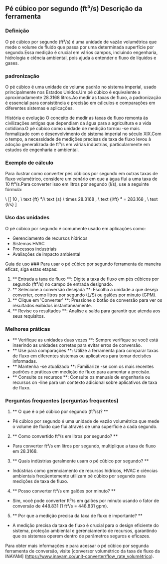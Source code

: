 ## Pé cúbico por segundo (ft³/s) Descrição da ferramenta

### Definição
O pé cúbico por segundo (ft³/s) é uma unidade de vazão volumétrica que mede o volume de fluido que passa por uma determinada superfície por segundo.Essa medição é crucial em vários campos, incluindo engenharia, hidrologia e ciência ambiental, pois ajuda a entender o fluxo de líquidos e gases.

### padronização
O pé cúbico é uma unidade de volume padrão no sistema imperial, usado principalmente nos Estados Unidos.Um pé cúbico é equivalente a aproximadamente 28.3168 litros.Ao medir as taxas de fluxo, a padronização é essencial para consistência e precisão em cálculos e comparações em diferentes sistemas e aplicações.

História e evolução
O conceito de medir as taxas de fluxo remonta às civilizações antigas que dependiam da água para a agricultura e a vida cotidiana.O pé cúbico como unidade de medição tornou -se mais formalizado com o desenvolvimento do sistema imperial no século XIX.Com o tempo, a necessidade de medições precisas de taxa de fluxo levou à adoção generalizada de ft³/s em várias indústrias, particularmente em estudos de engenharia e ambiental.

### Exemplo de cálculo
Para ilustrar como converter pés cúbicos por segundo em outras taxas de fluxo volumétrico, considere um cenário em que a água flui a uma taxa de 10 ft³/s.Para converter isso em litros por segundo (l/s), use a seguinte fórmula:

\ [[
10 \, \ text {ft} ³/\ text {s} \ times 28.3168 \, \ text {l/ft} ³ = 283.168 \, \ text {l/s}
\]

### Uso das unidades
O pé cúbico por segundo é comumente usado em aplicações como:
- Gerenciamento de recursos hídricos
- Sistemas HVAC
- Processos industriais
- Avaliações de impacto ambiental

Guia de uso ###
Para usar o pé cúbico por segundo ferramenta de maneira eficaz, siga estas etapas:
1. ** Entrada a taxa de fluxo **: Digite a taxa de fluxo em pés cúbicos por segundo (ft³/s) no campo de entrada designado.
2. ** Selecione a conversão desejada **: Escolha a unidade a que deseja converter, como litros por segundo (L/S) ou galões por minuto (GPM).
3. ** Clique em 'Converter' **: Pressione o botão de conversão para ver os resultados exibidos instantaneamente.
4. ** Revise os resultados **: Analise a saída para garantir que atenda aos seus requisitos.

### Melhores práticas
- ** Verifique as unidades duas vezes **: Sempre verifique se você está inserindo as unidades corretas para evitar erros de conversão.
- ** Use para comparações **: Utilize a ferramenta para comparar taxas de fluxo em diferentes sistemas ou aplicativos para tomar decisões informadas.
- ** Mantenha -se atualizado **: Familiarize -se com os mais recentes padrões e práticas em medição de fluxo para aumentar a precisão.
- ** Consulte os recursos **: Consulte os manuais de engenharia ou recursos on -line para um contexto adicional sobre aplicativos de taxa de fluxo.

### Perguntas frequentes (perguntas frequentes)

1. ** O que é o pé cúbico por segundo (ft³/s)? **
- Pé cúbico por segundo é uma unidade de vazão volumétrica que mede o volume de fluido que flui através de uma superfície a cada segundo.

2. ** Como convertido ft³/s em litros por segundo? **
- Para converter ft³/s em litros por segundo, multiplique a taxa de fluxo em 28.3168.

3. ** Quais indústrias geralmente usam o pé cúbico por segundo? **
- Indústrias como gerenciamento de recursos hídricos, HVAC e ciências ambientais freqüentemente utilizam pé cúbico por segundo para medições de taxa de fluxo.

4. ** Posso converter ft³/s em galões por minuto? **
- Sim, você pode converter ft³/s em galões por minuto usando o fator de conversão de 448.831 (1 ft³/s = 448.831 gpm).

5. ** Por que a medição precisa da taxa de fluxo é importante? **
- A medição precisa da taxa de fluxo é crucial para o design eficiente do sistema, proteção ambiental e gerenciamento de recursos, garantindo que os sistemas operem dentro de parâmetros seguros e eficazes.

Para obter mais informações e para acessar o pé cúbico por segunda ferramenta de conversão, visite [conversor volumétrico da taxa de fluxo da INAYAM] (https://www.inayam.co/unit-converter/flow_rate_volumétrico).